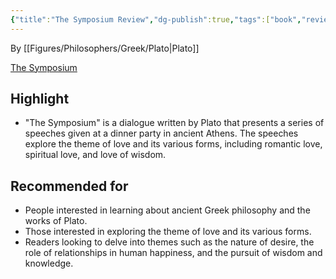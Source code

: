 ```yaml
---
{"title":"The Symposium Review","dg-publish":true,"tags":["book","review","philosophy","ancient Greece"],"permalink":"/books/the-symposium/","dgPassFrontmatter":true}
---
```


By [[Figures/Philosophers/Greek/Plato\|Plato]]

[The Symposium](https://www.amazon.com/Symposium-Plato/dp/0140442116)

## Highlight

-   "The Symposium" is a dialogue written by Plato that presents a series of speeches given at a dinner party in ancient Athens. The speeches explore the theme of love and its various forms, including romantic love, spiritual love, and love of wisdom.

## Recommended for

-   People interested in learning about ancient Greek philosophy and the works of Plato.
-   Those interested in exploring the theme of love and its various forms.
-   Readers looking to delve into themes such as the nature of desire, the role of relationships in human happiness, and the pursuit of wisdom and knowledge.